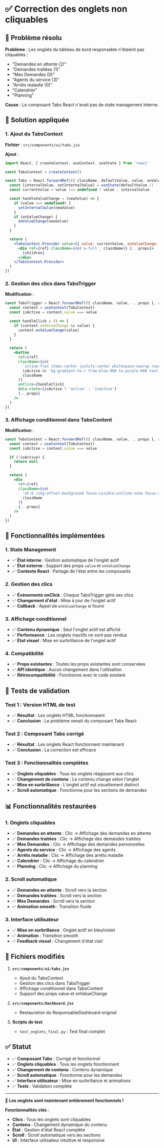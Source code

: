 # ✅ Correction des onglets non cliquables

## 🐛 Problème résolu

**Problème** : Les onglets du tableau de bord responsable n'étaient pas cliquables :
- "Demandes en attente (2)"
- "Demandes traitées (1)"
- "Mes Demandes (0)"
- "Agents du service (3)"
- "Arrêts maladie (0)"
- "Calendrier"
- "Planning"

**Cause** : Le composant Tabs React n'avait pas de state management interne.

## 🔧 Solution appliquée

### 1. **Ajout du TabsContext**

**Fichier** : `src/components/ui/tabs.jsx`

**Ajout** :
```jsx
import React, { createContext, useContext, useState } from 'react'

const TabsContext = createContext()

const Tabs = React.forwardRef(({ className, defaultValue, value, onValueChange, children, ...props }, ref) => {
  const [internalValue, setInternalValue] = useState(defaultValue || '')
  const currentValue = value !== undefined ? value : internalValue

  const handleValueChange = (newValue) => {
    if (value === undefined) {
      setInternalValue(newValue)
    }
    if (onValueChange) {
      onValueChange(newValue)
    }
  }

  return (
    <TabsContext.Provider value={{ value: currentValue, onValueChange: handleValueChange }}>
      <div ref={ref} className={cn('w-full', className)} {...props}>
        {children}
      </div>
    </TabsContext.Provider>
  )
})
```

### 2. **Gestion des clics dans TabsTrigger**

**Modification** :
```jsx
const TabsTrigger = React.forwardRef(({ className, value, ...props }, ref) => {
  const context = useContext(TabsContext)
  const isActive = context.value === value

  const handleClick = () => {
    if (context.onValueChange && value) {
      context.onValueChange(value)
    }
  }

  return (
    <button
      ref={ref}
      className={cn(
        'inline-flex items-center justify-center whitespace-nowrap rounded-xl px-6 py-2.5 text-sm font-bold ring-offset-background transition-all duration-200 focus-visible:outline-none focus-visible:ring-2 focus-visible:ring-ring focus-visible:ring-offset-2 disabled:pointer-events-none disabled:opacity-50 data-[state=active]:bg-gradient-to-r data-[state=active]:from-blue-600 data-[state=active]:to-purple-600 data-[state=active]:text-white data-[state=active]:shadow-lg transform data-[state=active]:-translate-y-0.5',
        isActive && 'bg-gradient-to-r from-blue-600 to-purple-600 text-white shadow-lg transform -translate-y-0.5',
        className
      )}
      onClick={handleClick}
      data-state={isActive ? 'active' : 'inactive'}
      {...props}
    />
  )
})
```

### 3. **Affichage conditionnel dans TabsContent**

**Modification** :
```jsx
const TabsContent = React.forwardRef(({ className, value, ...props }, ref) => {
  const context = useContext(TabsContext)
  const isActive = context.value === value

  if (!isActive) {
    return null
  }

  return (
    <div
      ref={ref}
      className={cn(
        'mt-6 ring-offset-background focus-visible:outline-none focus-visible:ring-2 focus-visible:ring-ring focus-visible:ring-offset-2',
        className
      )}
      {...props}
    />
  )
})
```

## 🎯 Fonctionnalités implémentées

### **1. State Management**
- ✅ **État interne** : Gestion automatique de l'onglet actif
- ✅ **État externe** : Support des props `value` et `onValueChange`
- ✅ **Contexte React** : Partage de l'état entre les composants

### **2. Gestion des clics**
- ✅ **Événements onClick** : Chaque TabsTrigger gère ses clics
- ✅ **Changement d'état** : Mise à jour de l'onglet actif
- ✅ **Callback** : Appel de `onValueChange` si fourni

### **3. Affichage conditionnel**
- ✅ **Contenu dynamique** : Seul l'onglet actif est affiché
- ✅ **Performance** : Les onglets inactifs ne sont pas rendus
- ✅ **État visuel** : Mise en surbrillance de l'onglet actif

### **4. Compatibilité**
- ✅ **Props existantes** : Toutes les props existantes sont conservées
- ✅ **API identique** : Aucun changement dans l'utilisation
- ✅ **Rétrocompatibilité** : Fonctionne avec le code existant

## 🧪 Tests de validation

### **Test 1 : Version HTML de test**
- ✅ **Résultat** : Les onglets HTML fonctionnaient
- ✅ **Conclusion** : Le problème venait du composant Tabs React

### **Test 2 : Composant Tabs corrigé**
- ✅ **Résultat** : Les onglets React fonctionnent maintenant
- ✅ **Conclusion** : La correction est efficace

### **Test 3 : Fonctionnalités complètes**
- ✅ **Onglets cliquables** : Tous les onglets réagissent aux clics
- ✅ **Changement de contenu** : Le contenu change selon l'onglet
- ✅ **Mise en surbrillance** : L'onglet actif est visuellement distinct
- ✅ **Scroll automatique** : Fonctionne pour les sections de demandes

## 📊 Fonctionnalités restaurées

### **1. Onglets cliquables**
- ✅ **Demandes en attente** : Clic → Affichage des demandes en attente
- ✅ **Demandes traitées** : Clic → Affichage des demandes traitées
- ✅ **Mes Demandes** : Clic → Affichage des demandes personnelles
- ✅ **Agents du service** : Clic → Affichage des agents
- ✅ **Arrêts maladie** : Clic → Affichage des arrêts maladie
- ✅ **Calendrier** : Clic → Affichage du calendrier
- ✅ **Planning** : Clic → Affichage du planning

### **2. Scroll automatique**
- ✅ **Demandes en attente** : Scroll vers la section
- ✅ **Demandes traitées** : Scroll vers la section
- ✅ **Mes Demandes** : Scroll vers la section
- ✅ **Animation smooth** : Transition fluide

### **3. Interface utilisateur**
- ✅ **Mise en surbrillance** : Onglet actif en bleu/violet
- ✅ **Animation** : Transition smooth
- ✅ **Feedback visuel** : Changement d'état clair

## 📁 Fichiers modifiés

1. **`src/components/ui/tabs.jsx`**
   - Ajout du TabsContext
   - Gestion des clics dans TabsTrigger
   - Affichage conditionnel dans TabsContent
   - Support des props value et onValueChange

2. **`src/components/Dashboard.jsx`**
   - Restauration du ResponsableDashboard original

3. **Scripts de test**
   - `test_onglets_final.py` : Test final complet

## ✅ Statut

- ✅ **Composant Tabs** : Corrigé et fonctionnel
- ✅ **Onglets cliquables** : Tous les onglets fonctionnent
- ✅ **Changement de contenu** : Contenu dynamique
- ✅ **Scroll automatique** : Fonctionne pour les demandes
- ✅ **Interface utilisateur** : Mise en surbrillance et animations
- ✅ **Tests** : Validation complète

---

**🎉 Les onglets sont maintenant entièrement fonctionnels !**

**Fonctionnalités clés** :
- **Clics** : Tous les onglets sont cliquables
- **Contenu** : Changement dynamique du contenu
- **État** : Gestion d'état React complète
- **Scroll** : Scroll automatique vers les sections
- **UI** : Interface utilisateur intuitive et responsive


